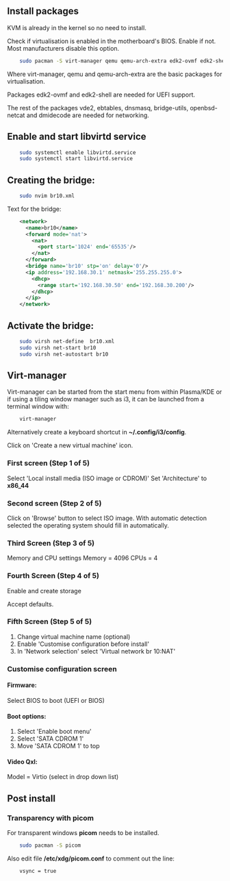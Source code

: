 ## Install packages

KVM is already in the kernel so no need to install.

Check if virtualisation is enabled in the motherboard's BIOS. Enable if not. Most manufacturers disable this option.

```bash
    sudo pacman -S virt-manager qemu qemu-arch-extra edk2-ovmf edk2-shell vde2 ebtables dnsmasq bridge-utils openbsd-netcat dmidecode
```
Where virt-manager, qemu and qemu-arch-extra are the basic packages for virtualisation.

Packages edk2-ovmf and edk2-shell are needed for UEFI support.

The rest of the packages vde2, ebtables, dnsmasq, bridge-utils, openbsd-netcat and dmidecode are needed for networking.

## Enable and start libvirtd service
```bash
    sudo systemctl enable libvirtd.service
    sudo systemctl start libvirtd.service
```

## Creating the bridge:

```bash
    sudo nvim br10.xml
```

Text for the bridge:

```xml
    <network>
      <name>br10</name>
      <forward mode='nat'>
        <nat>
          <port start='1024' end='65535'/>
        </nat>
      </forward>
      <bridge name='br10' stp='on' delay='0'/>
      <ip address='192.168.30.1' netmask='255.255.255.0'>
        <dhcp>
          <range start='192.168.30.50' end='192.168.30.200'/>
        </dhcp>
      </ip>
    </network>
```

## Activate the bridge:

```bash
    sudo virsh net-define  br10.xml
    sudo virsh net-start br10
    sudo virsh net-autostart br10
```
## Virt-manager
Virt-manager can be started from the start menu from within Plasma/KDE or if using a tiling window manager such as i3,
it can be launched from a terminal window with:
```bash
    virt-manager
```
Alternatively create a keyboard shortcut in **~/.config/i3/config**.

Click on 'Create a new virtual machine' icon.

### First screen (Step 1 of 5)
Select 'Local install media (ISO image or CDROM)'
Set 'Architecture' to **x86_44**
### Second screen (Step 2 of 5)
Click on 'Browse' button to select ISO image. With automatic detection selected the operating system should fill in automatically.
### Third Screen (Step 3 of 5)
Memory and CPU settings
Memory = 4096
CPUs   = 4
### Fourth Screen (Step 4 of 5)
Enable and create storage

Accept defaults.
### Fifth Screen (Step 5 of 5)
1. Change virtual machine name (optional)
2. Enable 'Customise configuration before install'
3. In 'Network selection' select 'Virtual network br 10:NAT'

### Customise configuration screen
#### Firmware:
Select BIOS to boot (UEFI or BIOS)

#### Boot options:
1. Select 'Enable boot menu'
2. Select 'SATA CDROM 1'
3. Move  'SATA CDROM 1' to top

#### Video Qxl:
Model = Virtio (select in drop down list)

## Post install

### Transparency with picom
For transparent windows **picom** needs to be installed.
```bash
    sudo pacman -S picom
```

Also edit file **/etc/xdg/picom.conf** to comment out the line:
```
    vsync = true
```
